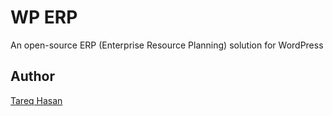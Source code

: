 # WP ERP

An open-source ERP (Enterprise Resource Planning) solution for WordPress

## Author
[Tareq Hasan](http://tareq.wedevs.com)